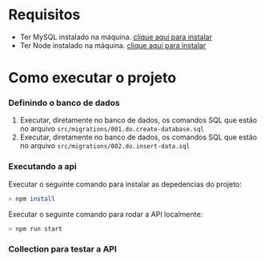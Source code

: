 # Requisitos

* Ter MySQL instalado na máquina. [clique aqui para instalar](https://dev.mysql.com/downloads/installer/)
* Ter Node instalado na máquina. [clique aqui para instalar](https://nodejs.org/en/download/prebuilt-installer)

# Como executar o projeto

### Definindo o banco de dados

1. Executar, diretamente no banco de dados, os comandos SQL que estão no arquivo ``src/migrations/001.do.create-database.sql``
2. Executar, diretamente no banco de dados, os comandos SQL que estão no arquivo ``src/migrations/002.do.insert-data.sql``

### Executando a api

Executar o seguinte comando para instalar as depedencias do projeto:

  ```bash
  > npm install
  ```

  Executar o seguinte comando para rodar a API localmente:

  ```bash
  > npm run start
  ```

### Collection para testar a API

